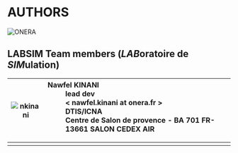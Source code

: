 
# AUTHORS

![ONERA](https://www.fondamenti.fr/assets/img/portfolios/Onera-bloc-marque.png "Logo ONERA")

## LABSIM Team members (*LAB*oratoire de *SIM*ulation)

| ![nkinani](https://avatars0.githubusercontent.com/u/4352738?s=460&u=4161f3b9e0658ec0213a548c459ddd0904a518e8&v=4) | <dl> <dt>Nawfel KINANI</dt> <dd>lead dev</dd> <dd>< nawfel.kinani at onera.fr ></dd> <dd>DTIS/ICNA</dd> <dd>Centre de Salon de provence - BA 701 FR-13661 SALON CEDEX AIR</dd> </d1> |
| :--: | :-- |
|  | |
